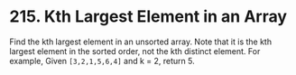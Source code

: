 # 215. Kth Largest Element in an Array

Find the kth largest element in an unsorted array. Note that it is the kth largest element in the sorted order, not the kth distinct element.
For example,
Given `[3,2,1,5,6,4]` and k = 2, return 5.
